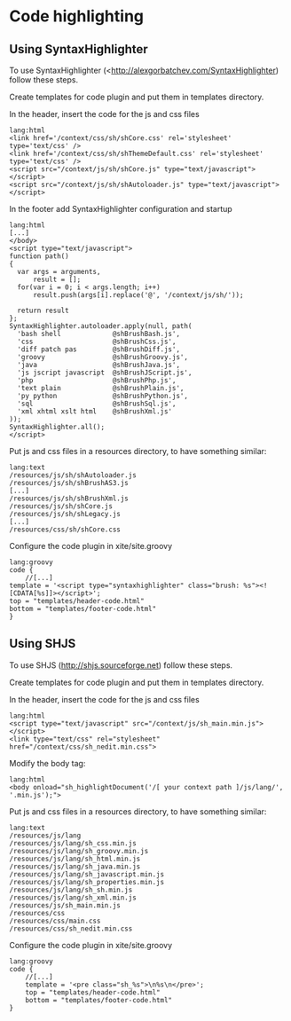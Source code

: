 
Code highlighting
=================

Using SyntaxHighlighter
-----------------------

To use SyntaxHighlighter (<http://alexgorbatchev.com/SyntaxHighlighter) follow these steps.

Create templates for code plugin and put them in templates directory.

In the header, insert the code for the js and css files

    lang:html
    <link href='/context/css/sh/shCore.css' rel='stylesheet' type='text/css' />
    <link href='/context/css/sh/shThemeDefault.css' rel='stylesheet' type='text/css' />
    <script src="/context/js/sh/shCore.js" type="text/javascript"></script>
    <script src="/context/js/sh/shAutoloader.js" type="text/javascript"></script>

In the footer add SyntaxHighlighter configuration and startup

    lang:html
    [...]
    </body>
    <script type="text/javascript">
    function path()
    {
      var args = arguments,
          result = [];
      for(var i = 0; i < args.length; i++)
          result.push(args[i].replace('@', '/context/js/sh/'));

      return result
    };
    SyntaxHighlighter.autoloader.apply(null, path(
      'bash shell             @shBrushBash.js',
      'css                    @shBrushCss.js',
      'diff patch pas         @shBrushDiff.js',
      'groovy                 @shBrushGroovy.js',
      'java                   @shBrushJava.js',
      'js jscript javascript  @shBrushJScript.js',
      'php                    @shBrushPhp.js',
      'text plain             @shBrushPlain.js',
      'py python              @shBrushPython.js',
      'sql                    @shBrushSql.js',
      'xml xhtml xslt html    @shBrushXml.js'
    ));
    SyntaxHighlighter.all();
    </script>

    
Put js and css files in a resources directory, to have something similar:

    lang:text
    /resources/js/sh/shAutoloader.js
    /resources/js/sh/shBrushAS3.js
    [...]
    /resources/js/sh/shBrushXml.js
    /resources/js/sh/shCore.js
    /resources/js/sh/shLegacy.js
    [...]
    /resources/css/sh/shCore.css


Configure the code plugin in xite/site.groovy

    lang:groovy
    code {
        //[...]
    template = '<script type="syntaxhighlighter" class="brush: %s"><![CDATA[%s]]></script>';
    top = "templates/header-code.html"
    bottom = "templates/footer-code.html"
    }



Using SHJS
----------

To use SHJS (<http://shjs.sourceforge.net>) follow these steps.

Create templates for code plugin and put them in templates directory.

In the header, insert the code for the js and css files

    lang:html
    <script type="text/javascript" src="/context/js/sh_main.min.js"></script>
    <link type="text/css" rel="stylesheet" href="/context/css/sh_nedit.min.css">

Modify the body tag:

    lang:html
    <body onload="sh_highlightDocument('/[ your context path ]/js/lang/', '.min.js');">
    
Put js and css files in a resources directory, to have something similar:

    lang:text
    /resources/js/lang
    /resources/js/lang/sh_css.min.js
    /resources/js/lang/sh_groovy.min.js
    /resources/js/lang/sh_html.min.js
    /resources/js/lang/sh_java.min.js
    /resources/js/lang/sh_javascript.min.js
    /resources/js/lang/sh_properties.min.js
    /resources/js/lang/sh_sh.min.js
    /resources/js/lang/sh_xml.min.js
    /resources/js/sh_main.min.js
    /resources/css
    /resources/css/main.css
    /resources/css/sh_nedit.min.css

Configure the code plugin in xite/site.groovy

    lang:groovy
    code {
        //[...]
        template = '<pre class="sh_%s">\n%s\n</pre>';
        top = "templates/header-code.html"
        bottom = "templates/footer-code.html"
    }


